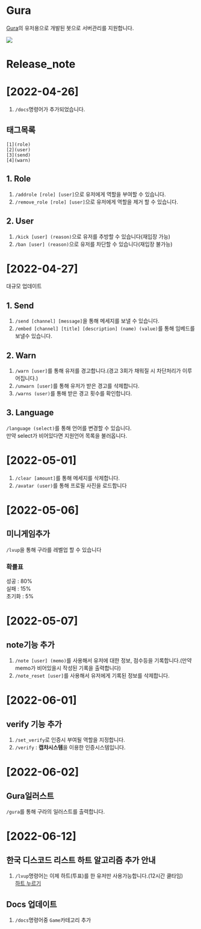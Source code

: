 # Gura
[Gura](https://github.com/VoidAsMad/Gura)의 유저용으로 개발된 봇으로 서버관리를 지원합니다.

[<img src="https://img.shields.io/badge/python-4374D9?style=for-the-badge&logo=python&logoColor=white">](https://discord.gg/B98msXGRB7)


# Release_note
# [2022-04-26]
1. `/docs`명령어가 추가되었습니다.<br/>
## 태그목록
```
[1](role)
[2](user)
[3](send)
[4](warn)
```
## 1. Role
1. `/addrole [role] [user]`으로 유저에게 역할을 부여할 수 있습니다.
2. `/remove_role [role] [user]`으로 유저에게 역할을 제거 할 수 있습니다.

## 2. User
1. `/kick [user] (reason)`으로 유저를 추방할 수 있습니다(재입장 가능)
2. `/ban [user] (reason)`으로 유저를 차단할 수 있습니다(재입장 불가능)

# [2022-04-27]
대규모 업데이트
## 1. Send
1. `/send [channel] [message]`을 통해 메세지를 보낼 수 있습니다.
2. `/embed [channel] [title] [description] (name) (value)`를 통해 임베드를 보낼수 있습니다.

## 2. Warn
1. `/warn [user]`를 통해 유저를 경고합니다.(경고 3회가 채워질 시 차단처리가 이루어집니다.)
2. `/unwarn [user]`를 통해 유저가 받은 경고를 삭제합니다.
3. `/warns (user)`를 통해 받은 경고 횟수를 확인합니다.

## 3. Language
`/language (select)`를 통해 언어를 변경할 수 있습니다.<br/>
만약 select가 비어있다면 지원언어 목록을 불러옵니다.

# [2022-05-01]
1. `/clear [amount]`를 통해 메세지를 삭제합니다.
2. `/avatar (user)`를 통해 프로필 사진을 로드합니다

# [2022-05-06]
## 미니게임추가
`/lvup`을 통해 구라를 레벨업 할 수 있습니다
### 확률표
성공 : 80%<br/>
실패 : 15%<br/>
초기화 : 5%<br/>


# [2022-05-07]
## note기능 추가
1. `/note [user] (memo)`를 사용해서 유저에 대한 정보, 점수등을 기록합니다.(만약 memo가 비어있을시 작성된 기록을 출력합니다)
2. `/note_reset [user]`를 사용해서 유저에게 기록된 정보를 삭제합니다.


# [2022-06-01]
## verify 기능 추가
1. `/set_verify`로 인증시 부여될 역할을 지정합니다.
2. `/verify` : **캡챠시스템**을 이용한 인증시스템입니다.

# [2022-06-02]
## Gura일러스트
`/gura`를 통해 구라의 일러스트를 출력합니다.

# [2022-06-12]
## 한국 디스코드 리스트 하트 알고리즘 추가 안내
1. `/lvup`명령어는 이제 하트(투표)를 한 유저만 사용가능합니다.(12시간 쿨타임)<br/>
[하트 누르기](https://koreanbots.dev/bots/968147665642729573)

## Docs 업데이트
1. `/docs`명령어중 `Game`카테고리 추가
